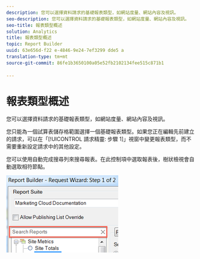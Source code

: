 ```yaml
---
description: 您可以選擇資料請求的基礎報表類型，如網站度量、網站內容及視訊。
seo-description: 您可以選擇資料請求的基礎報表類型，如網站度量、網站內容及視訊。
seo-title: 報表類型概述
solution: Analytics
title: 報表類型概述
topic: Report Builder
uuid: 63e656d-f22 e-4846-9e24-7ef3299 dde5 a
translation-type: tm+mt
source-git-commit: 86fe1b3650100a05e52fb2102134fee515c871b1

---
```



# 報表類型概述

您可以選擇資料請求的基礎報表類型，如網站度量、網站內容及視訊。

您只能為一個試算表儲存格範圍選擇一個基礎報表類型。如果您正在編輯先前建立的請求，可以在「[!UICONTROL 請求精靈: 步驟 1]」視窗中變更報表類型，而不需要重新設定請求中的其他設定。

您可以使用自動完成搜尋列來搜尋報表。在此控制項中選取報表後，樹狀檢視會自動選取相符節點。

![](assets/search_reports.png)

